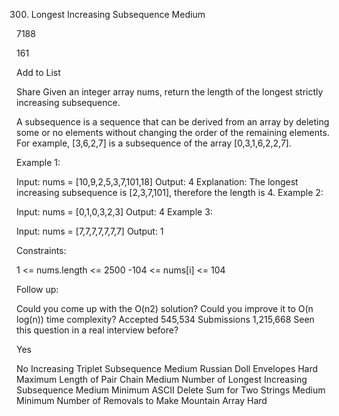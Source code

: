 300. Longest Increasing Subsequence
Medium

7188

161

Add to List

Share
Given an integer array nums, return the length of the longest strictly increasing subsequence.

A subsequence is a sequence that can be derived from an array by deleting some or no elements without changing the order of the remaining elements. For example, [3,6,2,7] is a subsequence of the array [0,3,1,6,2,2,7].

 

Example 1:

Input: nums = [10,9,2,5,3,7,101,18]
Output: 4
Explanation: The longest increasing subsequence is [2,3,7,101], therefore the length is 4.
Example 2:

Input: nums = [0,1,0,3,2,3]
Output: 4
Example 3:

Input: nums = [7,7,7,7,7,7,7]
Output: 1
 

Constraints:

1 <= nums.length <= 2500
-104 <= nums[i] <= 104
 

Follow up:

Could you come up with the O(n2) solution?
Could you improve it to O(n log(n)) time complexity?
Accepted
545,534
Submissions
1,215,668
Seen this question in a real interview before?

Yes

No
Increasing Triplet Subsequence
Medium
Russian Doll Envelopes
Hard
Maximum Length of Pair Chain
Medium
Number of Longest Increasing Subsequence
Medium
Minimum ASCII Delete Sum for Two Strings
Medium
Minimum Number of Removals to Make Mountain Array
Hard
